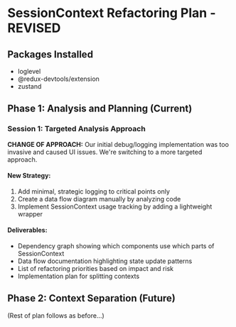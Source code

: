 # SessionContext Refactoring Plan - REVISED

## Packages Installed
- loglevel
- @redux-devtools/extension
- zustand

## Phase 1: Analysis and Planning (Current)

### Session 1: Targeted Analysis Approach

**CHANGE OF APPROACH:** Our initial debug/logging implementation was too invasive and caused UI issues. We're switching to a more targeted approach.

#### New Strategy:
1. Add minimal, strategic logging to critical points only
2. Create a data flow diagram manually by analyzing code
3. Implement SessionContext usage tracking by adding a lightweight wrapper

#### Deliverables:
- Dependency graph showing which components use which parts of SessionContext
- Data flow documentation highlighting state update patterns
- List of refactoring priorities based on impact and risk
- Implementation plan for splitting contexts

## Phase 2: Context Separation (Future)

(Rest of plan follows as before...)